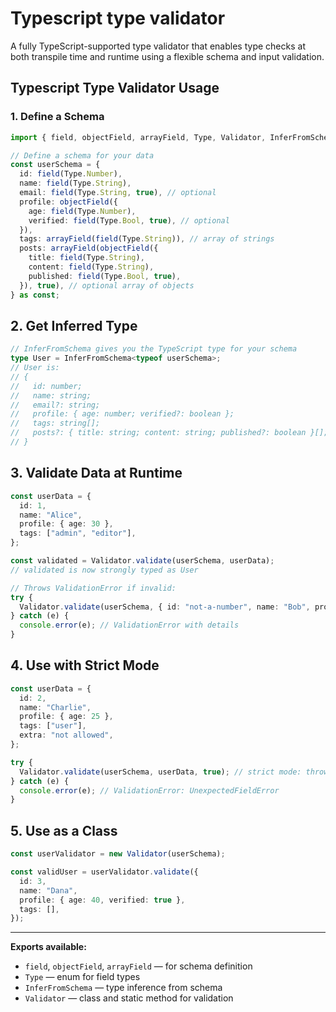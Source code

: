 
# Typescript type validator

A fully TypeScript-supported type validator that enables type checks at both transpile time and runtime using a flexible schema and input validation.


## Typescript Type Validator Usage

### 1. Define a Schema

```typescript
import { field, objectField, arrayField, Type, Validator, InferFromSchema } from "typescript-type-validator";

// Define a schema for your data
const userSchema = {
  id: field(Type.Number),
  name: field(Type.String),
  email: field(Type.String, true), // optional
  profile: objectField({
    age: field(Type.Number),
    verified: field(Type.Bool, true), // optional
  }),
  tags: arrayField(field(Type.String)), // array of strings
  posts: arrayField(objectField({
    title: field(Type.String),
    content: field(Type.String),
    published: field(Type.Bool, true),
  }), true), // optional array of objects
} as const;
```

## 2. Get Inferred Type

```typescript
// InferFromSchema gives you the TypeScript type for your schema
type User = InferFromSchema<typeof userSchema>;
// User is:
// {
//   id: number;
//   name: string;
//   email?: string;
//   profile: { age: number; verified?: boolean };
//   tags: string[];
//   posts?: { title: string; content: string; published?: boolean }[];
// }
```

## 3. Validate Data at Runtime

```typescript
const userData = {
  id: 1,
  name: "Alice",
  profile: { age: 30 },
  tags: ["admin", "editor"],
};

const validated = Validator.validate(userSchema, userData);
// validated is now strongly typed as User

// Throws ValidationError if invalid:
try {
  Validator.validate(userSchema, { id: "not-a-number", name: "Bob", profile: { age: 20 }, tags: [] });
} catch (e) {
  console.error(e); // ValidationError with details
}
```

## 4. Use with Strict Mode

```typescript
const userData = {
  id: 2,
  name: "Charlie",
  profile: { age: 25 },
  tags: ["user"],
  extra: "not allowed",
};

try {
  Validator.validate(userSchema, userData, true); // strict mode: throws on unexpected fields
} catch (e) {
  console.error(e); // ValidationError: UnexpectedFieldError
}
```

## 5. Use as a Class

```typescript
const userValidator = new Validator(userSchema);

const validUser = userValidator.validate({
  id: 3,
  name: "Dana",
  profile: { age: 40, verified: true },
  tags: [],
});
```

---

**Exports available:**
- `field`, `objectField`, `arrayField` — for schema definition
- `Type` — enum for field types
- `InferFromSchema` — type inference from schema
- `Validator` — class and static method for validation
